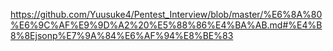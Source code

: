 https://github.com/Yuusuke4/Pentest_Interview/blob/master/%E6%8A%80%E6%9C%AF%E9%9D%A2%20%E5%88%86%E4%BA%AB.md#%E4%B8%8Ejsonp%E7%9A%84%E6%AF%94%E8%BE%83
